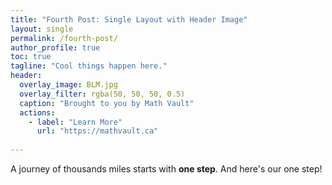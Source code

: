 ```yaml
---
title: "Fourth Post: Single Layout with Header Image"
layout: single
permalink: /fourth-post/
author_profile: true
toc: true
tagline: "Cool things happen here."
header:
  overlay_image: BLM.jpg
  overlay_filter: rgba(50, 50, 50, 0.5)
  caption: "Brought to you by Math Vault"
  actions:
    - label: "Learn More"
      url: "https://mathvault.ca"
      
---
```


A journey of thousands miles starts with **one step**. And here's our one step!
